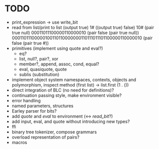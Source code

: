 TODO
====

* print_expression -> use write_bit
* read from list/print to list
  (output true)
  1#<output>
  ((output true) false)
  10#<output>
  (pair true null)
  00011011100000110000010
  (pair false (pair true null))
  00011011100000100110110000000110111011101100000110000010
  (pair false (pair true #<output>))
* primitives (implement using quote and eval?)
  * eq?
  * list, null?, pair?, xor
  * member?, append, assoc, cond, equal?
  * eval, quasiquote, quote
  * sublis (substitution)
* implement object system 
  namespaces, contexts, objects and polymorphism, inspect method
  (first list) -> list.first
  (1 . ())
* direct integration of BLC (no need for definitions)?
* continuation passing style, make environment visible?
* error handling
* named parameters, structures
* Earley parser for bits?
* add *quote* and *eval* to environment (<-> *read\_bit*?)
* add input, eval, and quote without introducing new types?
* ffi
* binary tree tokenizer, compose grammars
* overload representation of pairs?
* macros
